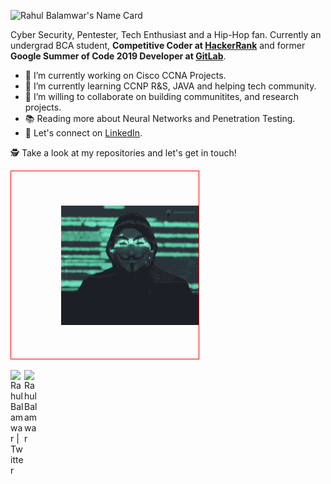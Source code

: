 
<!-- Name Card -->
![Rahul Balamwar's Name Card](https://cardivo.vercel.app/api?name=Rahul%20Balamwar&description=Cyber%20Security%20Enthusiast,%20Part%20time%20Trader&image=https://avatars.githubusercontent.com/u/57124734?v=4&backgroundColor=%23313f43&linkedin=whorahul&github=whorahul&twitter=whorahhul&instagram=asap.rahul&pattern=bubbles&colorPattern=%23EFF4F6&opacity=0.05&iconColor=%23fff&fontColor=%23eff4f6)

Cyber Security, Pentester, Tech Enthusiast and a Hip-Hop fan. Currently an undergrad BCA student, **Competitive Coder at [HackerRank](https://hackerrank.com)** and former **Google Summer of Code 2019 Developer at [GitLab](https://gitlab.com)**.

- 🔭 I’m currently working on Cisco CCNA Projects.
- 🌱 I’m currently learning CCNP R&S, JAVA and helping tech community.
- 👯 I’m willing to collaborate on building communitites, and research projects.
- 📚 Reading more about Neural Networks and Penetration Testing.
- 🎉 Let's connect on [LinkedIn](https://linkedin.com/in/whorahul).

🕵 Take a look at my repositories and let's get in touch!

<div style='height: 300px; width: 300px;border:1px solid #ff0000;display:table-cell;vertical-align: middle'>
<img src= 'https://raw.githubusercontent.com/whorahul/whorahul/main/rahul-anonymous.gif' style='float:right;'/>
</div>

<br>
<a href="https://twitter.com/whorahhul">
  <img align="left" alt="Rahul Balamwar | Twitter" width="22px" src="https://cdn.jsdelivr.net/npm/simple-icons@v3/icons/twitter.svg" />
</a>
<a href="https://www.linkedin.com/in/whorahul/">
  <img align="left" alt="Rahul Balamwar" width="22px" src="https://cdn.jsdelivr.net/npm/simple-icons@v3/icons/linkedin.svg" />
</a>
